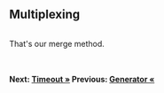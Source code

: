 ## Multiplexing

``` cs --region run_multiplexing --source-file ./src/Program.cs --project ./src/TryChannelsDemo.csproj --session run_multiplexing
```

That's our merge method.

``` cs --region merge --source-file ./src/Program.cs --project ./src/TryChannelsDemo.csproj --session run_multiplexing
```

``` cs --region generator --source-file ./src/Program.cs --project ./src/TryChannelsDemo.csproj --session run_multiplexing
```

#### Next: [Timeout &raquo;](../Demultiplexing.md) Previous: [Generator &laquo;](../Generator.md)

